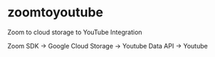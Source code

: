 # zoomtoyoutube
Zoom to cloud storage to YouTube Integration

Zoom SDK -> Google Cloud Storage -> Youtube Data API -> Youtube
